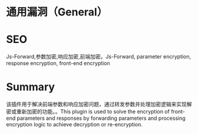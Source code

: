 # 通用漏洞（General）
# SEO
Js-Forward,参数加密,响应加密,前端加密。Js-Forward, parameter encryption, response encryption, front-end encryption
# Summary
该插件用于解决前端参数和响应加密问题，通过转发参数并处理加密逻辑来实现解密或重新加密的功能。。This plugin is used to solve the encryption of front-end parameters and responses by forwarding parameters and processing encryption logic to achieve decryption or re-encryption.
